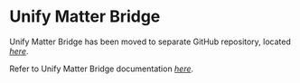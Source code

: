 # Unify Matter Bridge

Unify Matter Bridge has been moved to separate GitHub repository, located _[here](https://github.com/SiliconLabs/unify-matter-bridge)_.

Refer to Unify Matter Bridge documentation _[here](https://siliconlabs.github.io/unify-matter-bridge/)_.
